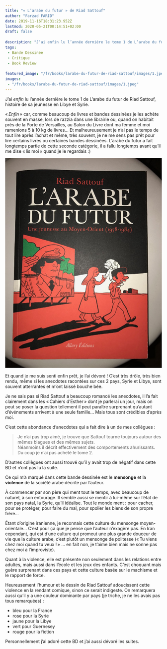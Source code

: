 ```yaml
---
title: "« L’arabe du futur » de Riad Sattouf"
author: "Farzad FARID"
date: 2019-11-16T18:31:23.952Z
lastmod: 2020-05-21T00:14:51+02:00
draft: false

description: "J’ai enfin lu l’année dernière le tome 1 de L’arabe du futur de Riad Sattouf, histoire de sa jeunesse en Libye et Syrie."
tags:
 - Bande Dessinée
 - Critique
 - Book Review

featured_image: "/fr/books/larabe-du-futur-de-riad-sattouf/images/1.jpeg" 
images:
 - "/fr/books/larabe-du-futur-de-riad-sattouf/images/1.jpeg"
---
```


J’ai _enfin_ lu l’année dernière le tome 1 de L’arabe du futur de Riad Sattouf, histoire de sa jeunesse en Libye et Syrie.

« _Enfin_ » car, comme beaucoup de livres et bandes dessinées je les achète souvent en masse, lors de razzia dans une librairie ou, quand on habitait près de la Porte de Versailles, au Salon du Livre dont ma femme et moi ramenions 5 à 10 kg de livres… Et malheureusement je n’ai pas le temps de tout lire après l’achat et même, très souvent, je ne me sens pas prêt pour lire certains livres ou certaines bandes dessinées. L’arabe du futur a fait longtemps partie de cette seconde catégorie, il a fallu longtemps avant qu’il me dise « lis moi » quand je le regardais :)




![image](images/1.jpeg#layoutTextWidth)



Et quand je me suis senti enfin prêt, je l’ai dévoré ! C’est très drôle, très bien rendu, même si les anecdotes racontées sur ces 2 pays, Syrie et Libye, sont souvent atterrantes et m’ont laissé bouche bée.

Je ne sais pas si Riad Sattouf a beaucoup romancé les anecdotes, il l’a fait clairement dans les « Cahiers d’Esther » dont je parlerai un jour, mais on peut se poser la question tellement il peut paraître surprenant qu’autant d’événements arrivent à une seule famille… Mais tous sont crédibles d’après moi.

C’est cette abondance d’anecdotes qui a fait dire à un de mes collègues :
> Je n’ai pas trop aimé, je trouve que Sattouf tourne toujours autour des mêmes blagues et des mêmes sujets.  
> Néanmoins il décrit effectivement des comportements ahurissants.  
> Du coup je n’ai pas acheté le tome 2.

D’autres collègues ont aussi trouvé qu’il y avait trop de négatif dans cette BD et n’ont pas lu la suite.

Ce qui m’a marqué dans cette bande dessinée est le **mensonge** et la **violence** de la société arabe décrite par l’auteur.

À commencer par son père qui ment tout le temps, avec beaucoup de naturel, à son entourage. Il semble aussi se mentir à lui-même sur l’état de son pays natal, la Syrie, qu’il idéalise. Tout le monde ment : pour cacher, pour se protéger, pour faire du mal, pour spolier les biens de son propre frère…

Étant d’origine iranienne, je reconnais cette culture du mensonge moyen-orientale… C’est pour ça que je pense que l’auteur n’exagère pas. En Iran cependant, qui est d’une culture qui promeut une plus grande douceur de vie que la culture arabe, c’est plutôt un mensonge de politesse (« Tu viens chez moi quand tu veux ! » … en fait non, je t’aime bien mais ne sonne pas chez moi à l’improviste).

Quant à la violence, elle est présente non seulement dans les relations entre adultes, mais aussi dans l’école et les jeux des enfants. C’est choquant mais guère surprenant dans ces pays et cette culture basée sur le machisme et le rapport de force.

Heureusement l’humour et le dessin de Riad Sattouf adoucissent cette violence en la rendant comique, sinon ce serait indigeste. On remarquera aussi qu’il y a une couleur dominante par pays (je triche, je ne les avais pas tous remarquées) :

*   bleu pour la France
*   rose pour la Syrie
*   jaune pour la Libye
*   vert pour Guernesey
*   rouge pour la fiction

Personnellement j’ai adoré cette BD et j’ai aussi dévoré les suites.
